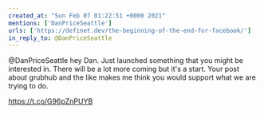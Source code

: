```yaml
---
created_at: "Sun Feb 07 01:22:51 +0000 2021"
mentions: ['DanPriceSeattle']
urls: ['https://definet.dev/the-beginning-of-the-end-for-facebook/']
in_reply_to: @DanPriceSeattle
---
```


@DanPriceSeattle hey Dan. Just launched something that you might be interested in. There will be a lot more coming but it's a start. Your post about grubhub and the like makes me think you would support what we are trying to do.

https://t.co/G96pZnPUYB